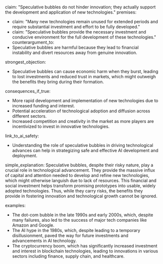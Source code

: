 claim: "Speculative bubbles do not hinder innovation; they actually support the development and application of new technologies."
premises:
  - claim: "Many new technologies remain unused for extended periods and require substantial investment and effort to be fully developed."
  - claim: "Speculative bubbles provide the necessary investment and conducive environment for the full development of these technologies."
counterargument_to:
  - Speculative bubbles are harmful because they lead to financial instability and divert resources away from genuine innovation.

strongest_objection:
  - Speculative bubbles can cause economic harm when they burst, leading to lost investments and reduced trust in markets, which might outweigh the benefits they bring during their formation.

consequences_if_true:
  - More rapid development and implementation of new technologies due to increased funding and interest.
  - Potential acceleration of technological adoption and diffusion across different sectors.
  - Increased competition and creativity in the market as more players are incentivized to invest in innovative technologies.

link_to_ai_safety:
  - Understanding the role of speculative bubbles in driving technological advances can help in strategizing safe and effective AI development and deployment.

simple_explanation:
  Speculative bubbles, despite their risky nature, play a crucial role in technological advancement. They provide the massive influx of capital and attention needed to develop and refine new technologies, which might otherwise languish due to lack of resources. This financial and social investment helps transform promising prototypes into usable, widely adopted technologies. Thus, while they carry risks, the benefits they provide in fostering innovation and technological growth cannot be ignored.

examples:
  - The dot-com bubble in the late 1990s and early 2000s, which, despite many failures, also led to the success of major tech companies like Amazon and Google.
  - The AI hype in the 1980s, which, despite leading to a temporary disillusionment, paved the way for future investments and advancements in AI technology.
  - The cryptocurrency boom, which has significantly increased investment and interest in blockchain technologies, leading to innovations in various sectors including finance, supply chain, and healthcare.